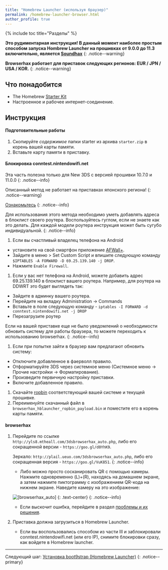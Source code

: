 ```yaml
---
title: "Homebrew Launcher (используя браузер)"
permalink: /homebrew-launcher-browser.html
author_profile: true
---
```

{% include toc title="Разделы" %}

**Это рудиментарная инструкция! В данный момент наиболее простым способом запуска Hombrew Launcher на прошивках от 9.0.0 до 11.3 включительно, является [Soundhax](homebrew-launcher-soundhax)**
{: .notice--warning}

**Browserhax работает для приставок следующих регионов:  EUR / JPN / USA / KOR.**
{: .notice--warning}

## Что понадобится

+ The Homebrew [Starter Kit](http://smealum.github.io/ninjhax2/starter.zip)
+ Настроенное и рабочее интернет-соединение. 

## Инструкция

#### Подготовительные работы

1. Скопируйте _содержимое_ папки starter из архива `starter.zip` в корень вашей карты памяти.   
2. Вставьте карту памяти в приставку.

#### Блокировка conntest.nintendowifi.net

Эта часть полезна только для New 3DS с версией прошивки 10.7.0 и 11.0.0
{: .notice--info}

Описанный метод не работает на приставках японского региона!
{: .notice--warning}

[Ознакомьтесь](https://github.com/Plailect/Guide/issues/684)
{: .notice--info}

Для использования этого метода необходимо уметь добавлять адреса в блоклист своего роутера. Воспользуйтесь гуглом, если не знаете как это делать. Для каждой модели роутера инструкция может быть сугубо индивидуальной. 
{: .notice--info}

1. Если вы счастливый владелец телефона на Android
  + установите на свой смартфон приложение [AFWall+](https://play.google.com/store/apps/details?id=dev.ukanth.ufirewall&hl=ru).
  + Зайдите в меню > Set Custom Script и впишите следующую команду `$IPTABLES -A FORWARD -D 69.25.139.140 -j DROP`.
  + Нажмите `Enable Firewall`.
1. Если у вас нет телефона на Android, можете добавить адрес 69.25.139.140 в блоклист вашего роутера. Например, для роутера на DDWRT это будет выглядеть так: 
  + Зайдите в админку вашего роутера.
  + Перейдите на вкладку Administration -> Commands
  + Вставьте в поле следующую команду - `iptables -I FORWARD -d conntest.nintendowifi.net -j DROP`
  + Перезагрузите роутер
  
Если на вашей приставке еще не было уведомлений о необходимости обновить систему для работы браузера, то можете переходить к использованию browserhax. 
{: .notice--info}

1. Если при попытке зайти в браузер вам предлагают обновить систему: 
  + Отключите добавленное в фаерволл правило.
  + Отформатируйте 3DS через системное меню (Системное меню -> Прочие настройки -> Форматирование).
  + Произведите первичную настройку приставки.
  + Включите добавленное правило.
1. Скачайте [ropbin](https://smealum.github.io/3ds/#otherapp) соответствующий вашей системе и текущей прошивке. 
1. Переименуйте скачанный файл в `browserhax_hblauncher_ropbin_payload.bin` и поместите его в корень карты памяти. 

#### browserhax

1. Перейдите по ссылке `http://yls8.mtheall.com/3dsbrowserhax_auto.php`, либо его сокращенной  версии - `https://goo.gl/d0YhK9`.

	Зеркало: `http://plail.ueuo.com/3dsbrowserhax_auto.php`, либо его сокращенная  версия - `https://goo.gl/VuK851`.
	{: .notice--info}

	+ Либо можно просто сосканировать QR с помощью камеры. Нажмите одновременно (L)+(R), находясь на домашнем экране, а затем нажмите пиктограмму с изображением QR-кода на нижнем экране. Наведите камеру на это изображение:<br>
	
    ![[browserhax_auto]](http://yls8.mtheall.com/3dsbrowserhax_auto_qrcode.png)
	{: .text-center}
    {: .notice--info}

	+ Если выскочит ошибка, перейдите в раздел [проблемы и их решения](troubleshooting#ts_browser).
1. Приставка должна загрузиться в Homebrew Launcher.
	+ Если вы воспользовались способом из части III и заблокировали conntest.nintendowifi.net (или его IP), снимите блокировки сразу, как войдете в Homebrew launcher.
	
___

Следующий шаг: [Установка boot9strap (Homebrew Launcher)](installing-boot9strap-homebrew-launcher)
{: .notice--primary}

